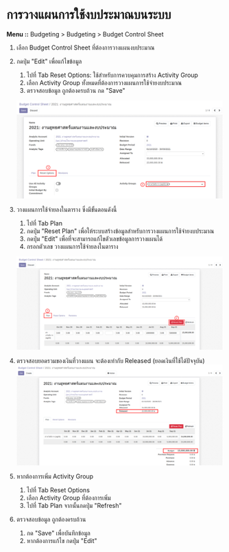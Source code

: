 # การวางแผนการใช้งบประมาณบนระบบ

**Menu ::** Budgeting > Budgeting > Budget Control Sheet

1. เลือก Budget Control Sheet ที่ต้องการวางแผนงบประมาณ
2. กดปุ่ม "Edit" เพื่อแก้ไขข้อมูล
    1. ไปที่ Tab Reset Options: ใช้สำหรับการควบคุมการสร้าง Activity Group
    2. เลือก Activity Group ทั้งหมดที่ต้องการวางแผนการใช้จ่ายงบประมาณ
    3. ตรวจสอบข้อมูล ถูกต้องครบถ้วน กด "Save"

    ![choose ag](img/reset_option.png)

3. วางแผนการใช้จ่ายลงในตาราง ซึ่งมีขั้นตอนดังนี้
    1. ไปที่ Tab Plan
    2. กดปุ่ม "Reset Plan" เพื่อให้ระบบสร้างข้อมูลสำหรับการวางแผนการใช้จ่ายงบประมาณ
    3. กดปุ่ม "Edit" เพื่อที่จะสามารถแก้ไขตัวเลขข้อมูลการวางแผนได้
    4. กรอกตัวเลข วางแผนการใช้จ่ายลงในตาราง

    ![](img/phasing.png)

4. ตรวจสอบยอดรวมของเงินที่วางแผน จะต้องเท่ากับ Released (ยอดเงินที่ใช้ได้ปัจจุบัน)
    ![](img/release_amount.png)

5. หากต้องการเพิ่ม Activity Group
    1. ไปที่ Tab Reset Options
    2. เลือก Activity Group ที่ต้องการเพิ่ม
    3. ไปที่ Tab Plan จากนั้นกดปุ่ม "Refresh"

6. ตรวจสอบข้อมูล ถูกต้องครบถ้วน 
    1. กด "Save" เพื่อบันทึกข้อมูล
    2. หากต้องการแก้ไข กดปุ่ม "Edit"
